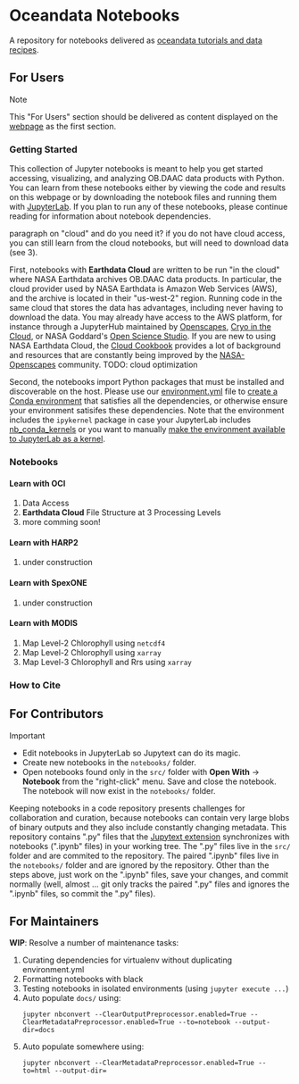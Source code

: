 # Oceandata Notebooks

A repository for notebooks delivered as [oceandata tutorials and data recipes][tutorials].

## For Users

> [!NOTE]
> This "For Users" section should be delivered as content displayed on the [webpage][tutorials] as the first section.

### Getting Started

This collection of Jupyter notebooks is meant to help you get started accessing, visualizing, and analyzing
OB.DAAC data products with Python. You can learn from these notebooks either by viewing the code and results on this
webpage or by downloading the notebook files and running them with [JupyterLab][jupyterlab]. If you
plan to run any of these notebooks, please continue reading for information about notebook dependencies.

paragraph on "cloud" and do you need it? if you do not have cloud access, you can still learn from the cloud notebooks, but will
need to download data (see 3).

First, notebooks with **Earthdata Cloud** are written to be run "in the cloud" where NASA Earthdata archives OB.DAAC data
products. In particular, the cloud provider used by NASA Earthdata is Amazon Web Services (AWS), and the archive is located
in their "us-west-2" region. Running code in the same cloud that stores the data has advantages,
including never having to download the data. You may already have access to the AWS platform, for instance through a JupyterHub
maintained by [Openscapes][openscapes-hub], [Cryo in the Cloud][cryocloud], or NASA Goddard's [Open Science Studio][oss].
If you are new to using NASA Earthdata Cloud, the [Cloud Cookbook][cookbook] provides a lot of background and resources
that are constantly being improved by the [NASA-Openscapes][openscapes] community. TODO: cloud optimization

Second, the notebooks import Python packages that must be installed and discoverable on the host. Please use our
[environment.yml](./environment.yml) file to [create a Conda environment][conda-env] that satisfies all the dependencies,
or otherwise ensure your environment satisifes these dependencies. Note that the environment includes
the `ipykernel` package in case your JupyterLab includes [nb_conda_kernels][nb_conda_kernels] or you want
to manually [make the environment available to JupyterLab as a kernel][conda-kernel].

### Notebooks

#### Learn with OCI

1. Data Access
1. **Earthdata Cloud** File Structure at 3 Processing Levels
1. more comming soon!

#### Learn with HARP2

1. under construction

#### Learn with SpexONE

1. under construction

#### Learn with MODIS

1. Map Level-2 Chlorophyll using `netcdf4`
1. Map Level-2 Chlorophyll using `xarray`
1. Map Level-3 Chlorophyll and Rrs using `xarray`

### How to Cite



## For Contributors

> [!IMPORTANT]
> - Edit notebooks in JupyterLab so Jupytext can do its magic.
> - Create new notebooks in the `notebooks/` folder.
> - Open notebooks found only in the `src/` folder with **Open With** -> **Notebook** from the "right-click"
>    menu. Save and close the notebook. The notebook will now exist in the `notebooks/` folder.

Keeping notebooks in a code repository presents challenges for collaboration and curation,
because notebooks can contain very large blobs of binary outputs and they also include
constantly changing metadata. This repository contains ".py" files that the [Jupytext extension][jupytext]
synchronizes with notebooks (".ipynb" files) in your working tree. The ".py" files live
in the `src/` folder and are commited to the repository. The paired ".ipynb" files live
in the `notebooks/` folder and are ignored by the repository. Other than the steps above,
just work on the ".ipynb" files, save your changes, and commit normally (well, almost ... git
only tracks the paired ".py" files and ignores the ".ipynb" files, so commit the ".py" files).

## For Maintainers

**WIP**: Resolve a number of maintenance tasks:

1. Curating dependencies for virtualenv without duplicating environment.yml
2. Formatting notebooks with black
3. Testing notebooks in isolated environments (using `jupyter execute ...`)
4. Auto populate `docs/` using:
   ```
   jupyter nbconvert --ClearOutputPreprocessor.enabled=True --ClearMetadataPreprocessor.enabled=True --to=notebook --output-dir=docs
   ```
5. Auto populate somewhere using:
   ```
   jupyter nbconvert --ClearMetadataPreprocessor.enabled=True --to=html --output-dir=
   ```

[nb_conda_kernels]: https://github.com/anaconda/nb_conda_kernels
[conda-kernel]: https://ipython.readthedocs.io/en/stable/install/kernel_install.html#kernels-for-different-environments
[conda-env]: https://conda.io/projects/conda/en/latest/user-guide/tasks/manage-environments.html#creating-an-environment-from-an-environment-yml-file
[tutorials]: https://oceancolor.gsfc.nasa.gov/resources/docs/tutorials/
[jupytext]: https://jupytext.readthedocs.io/
[cookbook]: https://nasa-openscapes.github.io/earthdata-cloud-cookbook/
[openscapes]: https://nasa-openscapes.github.io/
[openscapes-hub]: https://openscapes.2i2c.cloud/
[cryocloud]: https://hub.cryointhecloud.com/
[oss]: https://oss.smce.nasa.gov/
[jupyterlab]: https://jupyter.org/
